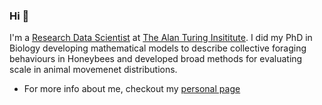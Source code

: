 ### Hi 👋

I'm a [Research Data Scientist](https://www.turing.ac.uk/sites/default/files/2018-08/da-rse_job_description.pdf) at [The Alan Turing Insititute](https://www.turing.ac.uk/). I did my PhD in Biology developing mathematical models to describe collective foraging behaviours in Honeybees and developed broad methods for evaluating scale in animal movemenet distributions.

- For more info about me, checkout my [personal page](https://joseph-palmer.github.io/)

